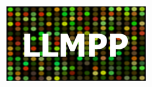 <img src="https://github.com/morinlab/LLMPP/raw/main/resources/LLMPPlogo.png" width=75% height=75%>
